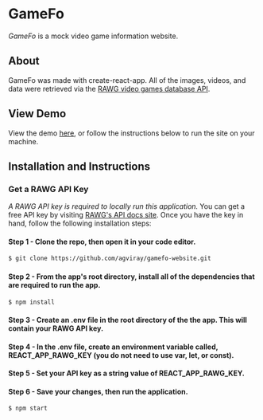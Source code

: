 # GameFo

<em>GameFo</em> is a mock video game information website.

## About

GameFo was made with create-react-app. All of the images, videos, and data were retrieved via the [RAWG video games database API](https://rawg.io/apidocs).

## View Demo

View the demo [here](https://gamefo-demo.netlify.app), or follow the instructions below to run the site on your machine.

## Installation and Instructions

### Get a RAWG API Key

<em>A RAWG API key is required to locally run this application.</em> You can get a free API key by visiting [RAWG's API docs site](https://rawg.io/apidocs).
Once you have the key in hand, follow the following installation steps:

#### Step 1 - Clone the repo, then open it in your code editor.

```zsh
$ git clone https://github.com/agviray/gamefo-website.git
```

#### Step 2 - From the app's root directory, install all of the dependencies that are required to run the app.

```zsh
$ npm install
```

#### Step 3 - Create an .env file in the root directory of the the app. This will contain your RAWG API key.

#### Step 4 - In the .env file, create an environment variable called, REACT_APP_RAWG_KEY (you do not need to use var, let, or const).

#### Step 5 - Set your API key as a string value of REACT_APP_RAWG_KEY.

#### Step 6 - Save your changes, then run the application.

```zsh
$ npm start
```
